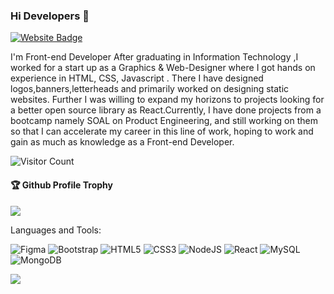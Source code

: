 ### Hi Developers 👋

<!-- [![YouTube Badge](https://img.shields.io/badge/YouTube-DeveloperFunnel-red)](https://www.youtube.com/developerfunnel)
[![Linkedin Badge](https://img.shields.io/badge/-Aakash-blue?style=flat-square&logo=Linkedin&logoColor=white&link=https://www.linkedin.com/in/aakash--01629954/)](https://www.linkedin.com/in/aakash--01629954/)-->
[![Website Badge](https://img.shields.io/badge/WebSite-Aakash-green)](https://neha-89.github.io/myprofile/)
<!--[![Website Badge](https://img.shields.io/badge/StackOverflow-Aakash-yellow)](https://stackoverflow.com/users/3687251/aakash-) -->

I'm
Front-end Developer
After graduating in Information Technology ,I worked for a start up as a Graphics & Web-Designer where I got  hands on experience in HTML, CSS, Javascript . There I have designed logos,banners,letterheads and primarily worked on designing static websites. Further I was willing to expand my horizons to projects looking for a better open source library as React.Currently, I have done projects from a bootcamp namely SOAL on Product Engineering, and still working on them so that I can accelerate my career in this line of work, hoping to work and gain as much as knowledge as a Front-end Developer.


![Visitor Count](https://profile-counter.glitch.me/neha-89/count.svg)

<div>
  <h4>🏆 Github Profile Trophy</h4>
  <a href="https://github.com/ryo-ma/github-profile-trophy">
    <img src="https://github-profile-trophy.vercel.app/?username=neha-89&column=7"/>
  </a>
</div>

Languages and Tools: 

<!-- <img alt="Adobe XD" src="https://img.shields.io/badge/adobexd-%23FF26BE.svg?style=flat-square&logo=adobexd&logoColor=white"/>  -->
<img alt="Figma" src="https://img.shields.io/badge/figma-%23F24E1E.svg?style=flat-square&logo=figma&logoColor=white"/> <img alt="Bootstrap" src="https://img.shields.io/badge/bootstrap-%23563D7C.svg?style=flat-square&logo=bootstrap&logoColor=white"/> <!-- <img alt="Java" src="https://img.shields.io/badge/java-%23ED8B00.svg?style=flat-square&logo=java&logoColor=white"/>  --><!-- <img alt="PHP" src="https://img.shields.io/badge/php-%23777BB4.svg?style=flat-square&logo=php&logoColor=white"/>  --><img alt="HTML5" src="https://img.shields.io/badge/html5-%23E34F26.svg?style=flat-square&logo=html5&logoColor=white"/> <img alt="CSS3" src="https://img.shields.io/badge/css3-%231572B6.svg?style=flat-square&logo=css3&logoColor=white"/> <img alt="NodeJS" src="https://img.shields.io/badge/node.js-%2343853D.svg?style=flat-square&logo=node-dot-js&logoColor=white"/> <img alt="React" src="https://img.shields.io/badge/react-%2320232a.svg?style=flat-square&logo=react&logoColor=%2361DAFB"/> <!-- <img alt="Angular" src="https://img.shields.io/badge/angular-%23DD0031.svg?flat-square&logo=angular&logoColor=white"/>--><!--  <img alt="Azure" src="https://img.shields.io/badge/azure-%230072C6.svg?style=flat-square&logo=azure-devops&logoColor=white"/> --><img alt="MySQL" src="https://img.shields.io/badge/mysql-%2300f.svg?style=flat-square&logo=mysql&logoColor=white"/><img alt="MongoDB" src ="https://img.shields.io/badge/MongoDB-%234ea94b.svg?style=flat-square&logo=mongodb&logoColor=white"/> 

![](https://activity-graph.herokuapp.com/graph?username=neha-89&theme=react-dark&area=true)
<!--
**Aakashdeveloper/Aakashdeveloper** is a ✨ _special_ ✨ repository because its `README.md` (this file) appears on your GitHub profile.

Here are some ideas to get you started:

- 🔭 I’m currently working on ...
- 🌱 I’m currently learning ...
- 👯 I’m looking to collaborate on ...
- 🤔 I’m looking for help with ...
- 💬 Ask me about ...
- 📫 How to reach me: ...
- 😄 Pronouns: ...
- ⚡ Fun fact: .....

-->
